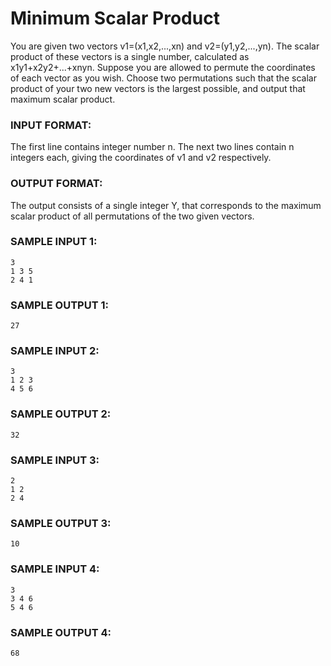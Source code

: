 # Minimum Scalar Product

You are given two vectors v1=(x1,x2,...,xn) and v2=(y1,y2,...,yn). The scalar product of these vectors is a single number, calculated as x1y1+x2y2+...+xnyn. Suppose you are allowed to permute the coordinates of each vector as you wish. Choose two permutations such that the scalar product of your two new vectors is the largest possible, and output that maximum scalar product.

### INPUT FORMAT:

The first line contains integer number n. The next two lines contain n integers each, giving the coordinates of v1 and v2 respectively.

### OUTPUT FORMAT:

The output consists of a single integer Y, that corresponds to the maximum scalar product of all permutations of the two given vectors.

### SAMPLE INPUT 1:

```
3
1 3 5
2 4 1
```

### SAMPLE OUTPUT 1:

```
27
```

### SAMPLE INPUT 2:

```
3
1 2 3
4 5 6
```

### SAMPLE OUTPUT 2:

```
32
```

### SAMPLE INPUT 3:

```
2
1 2
2 4
```

### SAMPLE OUTPUT 3:

```
10
```

### SAMPLE INPUT 4:

```
3
3 4 6
5 4 6
```

### SAMPLE OUTPUT 4:

```
68
```
